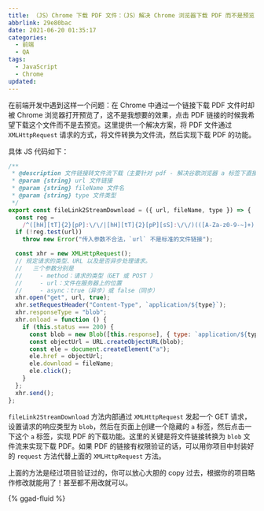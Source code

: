 ```yaml
---
title: （JS）Chrome 下载 PDF 文件：（JS）解决 Chrome 浏览器下载 PDF 而不是预览 PDF
abbrlink: 29e80bac
date: 2021-06-20 01:35:17
categories:
  - 前端
  - QA
tags:
  - JavaScript
  - Chrome
updated:
---
```


在前端开发中遇到这样一个问题：在 Chrome 中通过一个链接下载 PDF 文件时却被 Chrome 浏览器打开预览了，这不是我想要的效果，点击 PDF 链接的时候我希望下载这个文件而不是去预览。这里提供一个解决方案，将 PDF 文件通过 `XMLHttpRequest` 请求的方式，将文件转换为文件流，然后实现下载 PDF 的功能。

<!-- more -->

具体 JS 代码如下：

```javascript
/**
 * @description 文件链接转文件流下载（主要针对 pdf - 解决谷歌浏览器 a 标签下直接打开 pdf 的问题）
 * @param {string} url 文件链接
 * @param {string} fileName 文件名
 * @param {string} type 文件类型
 */
export const fileLink2StreamDownload = ({ url, fileName, type }) => {
  const reg =
    /^([hH][tT]{2}[pP]:\/\/|[hH][tT]{2}[pP][sS]:\/\/)(([A-Za-z0-9-~]+).)+([A-Za-z0-9-~\/])+$/;
  if (!reg.test(url))
    throw new Error("传入参数不合法，`url` 不是标准的文件链接");

  const xhr = new XMLHttpRequest();
  // 规定请求的类型、URL 以及是否异步处理请求。
  //   三个参数分别是
  //     - method：请求的类型（GET 或 POST ）
  //     - url：文件在服务器上的位置
  //     - async：true（异步）或 false（同步）
  xhr.open("get", url, true);
  xhr.setRequestHeader("Content-Type", `application/${type}`);
  xhr.responseType = "blob";
  xhr.onload = function () {
    if (this.status === 200) {
      const blob = new Blob([this.response], { type: `application/${type}` });
      const objectUrl = URL.createObjectURL(blob);
      const ele = document.createElement("a");
      ele.href = objectUrl;
      ele.download = fileName;
      ele.click();
    }
  };
  xhr.send();
};
```

`fileLink2StreamDownload` 方法内部通过 `XMLHttpRequest` 发起一个 GET 请求，设置请求的响应类型为 `blob`，然后在页面上创建一个隐藏的 `a` 标签，然后点击一下这个 `a` 标签，实现 PDF 的下载功能。这里的关键是将文件链接转换为 `blob` 文件流来实现下载 PDF。如果 PDF 的链接有权限验证的话，可以用你项目中封装好的 `request` 方法代替上面的 `XMLHttpRequest` 方法。

上面的方法是经过项目验证过的，你可以放心大胆的 copy 过去，根据你的项目略作修改就能用了！甚至都不用改就可以。

{% ggad-fluid %}
